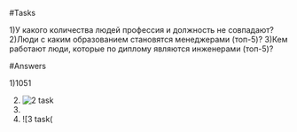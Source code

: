 #Tasks

1)У какого количества людей профессия и должность не совпадают?
2)Люди с каким образованием становятся менеджерами (топ-5)?
3)Кем работают люди, которые по диплому являются инженерами (топ-5)? 

#Answers

1)1051

2) ![2 task](https://github.com/sHakalUF/da/blob/main/2%20task.jpg)
3) 
4) ![3 task(
